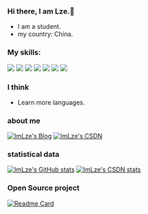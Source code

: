 ### Hi there, I am Lze.👋
- I am a student.<br>
- my country: China.<br>

### My skills:
![](https://img.shields.io/badge/C-000000?logo=C&logoColor=FFCA28) ![](https://img.shields.io/badge/JavaScript-000000?logo=JavaScript&logoColor=FFCA28) ![](https://img.shields.io/badge/Java-000000?logo=Java&logoColor=yellow) ![](https://img.shields.io/badge/Vue.js-green) ![](https://img.shields.io/badge/Python-blue) ![](https://img.shields.io/badge/PHP-blue) ![](https://img.shields.io/badge/html-yellow)

### I think

- Learn more languages.

### about me

[![ImLze's Blog](https://img.shields.io/badge/Blog-Lze.ink-blue)](https://lze.ink)
[![ImLze's CSDN](https://img.shields.io/badge/CSDN-ImLze-blue)](https://blog.csdn.net/ImLze)
<!-- [![ImLze's WeChat](https://img.shields.io/badge/WeChat-ImLze-blue)](https://mp.weixin.qq.com) -->

### statistical data

[![ImLze's GitHub stats](https://github-readme-stats.vercel.app/api?username=ImLze&count_private=true&show_icons=true&theme=highcontrast)](https://github.com/ImLze) [![ImLze's CSDN stats](https://stats.justsong.cn/api/csdn?id=ImLze)](https://blog.csdn.net/ImLze)

### Open Source project

[![Readme Card](https://github-readme-stats.vercel.app/api/pin/?username=ImLze&repo=ImLze.github.io)](https://github.com/ImLze)
<!-- [![Readme Card](https://github-readme-stats.vercel.app/api/pin/?username=ImLze&repo= repo name )](https://github.com/ImLze) -->
